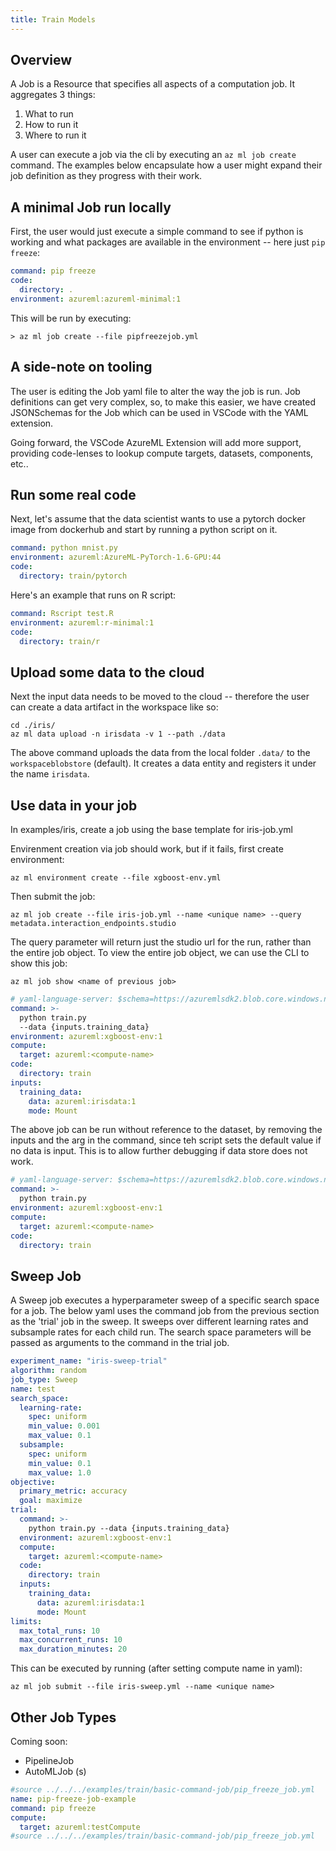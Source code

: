 ```yaml
---
title: Train Models
---
```


## Overview

A Job is a Resource that specifies all aspects of a computation job. It aggregates 3 things:

1. What to run
2. How to run it
3. Where to run it

A user can execute a job via the cli by executing an `az ml job create` command. The examples below encapsulate how a user might expand their job definition as they progress with their work.

## A minimal Job run locally

First, the user would just execute a simple command to see if python is working and what packages are available in the environment -- here just `pip freeze`:

```yml
command: pip freeze
code:
  directory: .
environment: azureml:azureml-minimal:1
```

This will be run by executing:
``` cli
> az ml job create --file pipfreezejob.yml
```

## A side-note on tooling

The user is editing the Job yaml file to alter the way the job is run. Job definitions can get very complex, so, to make this easier, we have created JSONSchemas for the Job which can be used in VSCode with the YAML extension. 

Going forward, the VSCode AzureML Extension will add more support, providing code-lenses to lookup compute targets, datasets, components, etc.. 

## Run some real code

Next, let's assume that the data scientist wants to use a pytorch docker image from dockerhub and start by running a python script on it.

```yml
command: python mnist.py
environment: azureml:AzureML-PyTorch-1.6-GPU:44
code: 
  directory: train/pytorch
```

Here's an example that runs on R script:
```yml
command: Rscript test.R
environment: azureml:r-minimal:1
code: 
  directory: train/r
```

## Upload some data to the cloud

Next the input data needs to be moved to the cloud -- therefore the user can create a data artifact in the workspace like so:

```cli
cd ./iris/
az ml data upload -n irisdata -v 1 --path ./data
```

The above command uploads the data from the local folder `.data/` to the `workspaceblobstore` (default). It creates a data entity and registers it under the name `irisdata`.

## Use data in your job

In examples/iris, create a job using the base template for iris-job.yml

Envirenment creation via job should work, but if it fails, first create environment:

```cli
az ml environment create --file xgboost-env.yml
```
Then submit the job:
```cli
az ml job create --file iris-job.yml --name <unique name> --query metadata.interaction_endpoints.studio
```

The query parameter will return just the studio url for the run, rather than the entire job object. To view the entire job object,
we can use the CLI to show this job:
```cli
az ml job show <name of previous job>
```

```yml
# yaml-language-server: $schema=https://azuremlsdk2.blob.core.windows.net/latest/commandJob.schema.json
command: >-
  python train.py 
  --data {inputs.training_data} 
environment: azureml:xgboost-env:1
compute:
  target: azureml:<compute-name>
code: 
  directory: train
inputs:
  training_data:
    data: azureml:irisdata:1
    mode: Mount
```

The above job can be run without reference to the dataset, by removing the inputs and the arg in the command, since teh script sets the default value if no data is input. This is to allow further debugging if data store does not work.

```yml
# yaml-language-server: $schema=https://azuremlsdk2.blob.core.windows.net/latest/commandJob.schema.json
command: >-
  python train.py
environment: azureml:xgboost-env:1
compute:
  target: azureml:<compute-name>
code: 
  directory: train
```

## Sweep Job
A Sweep job executes a hyperparameter sweep of a specific search space for a job. The below yaml uses the command job from the previous section as the 'trial' job in the sweep. It sweeps over different learning rates and subsample rates for each child run. The search space parameters will be passed as arguments to the command in the trial job.

```yml
experiment_name: "iris-sweep-trial"
algorithm: random
job_type: Sweep
name: test
search_space:
  learning-rate:
    spec: uniform
    min_value: 0.001
    max_value: 0.1
  subsample:
    spec: uniform
    min_value: 0.1
    max_value: 1.0    
objective:
  primary_metric: accuracy
  goal: maximize
trial:
  command: >-
    python train.py --data {inputs.training_data}
  environment: azureml:xgboost-env:1
  compute:
    target: azureml:<compute-name>
  code: 
    directory: train
  inputs:
    training_data:
      data: azureml:irisdata:1
      mode: Mount
limits:
  max_total_runs: 10
  max_concurrent_runs: 10
  max_duration_minutes: 20
```

This can be executed by running (after setting compute name in yaml):
```cli
az ml job submit --file iris-sweep.yml --name <unique name>
```

## Other Job Types
Coming soon:
- PipelineJob
- AutoMLJob (s)

```yml
#source ../../../examples/train/basic-command-job/pip_freeze_job.yml
name: pip-freeze-job-example
command: pip freeze
compute:
  target: azureml:testCompute
#source ../../../examples/train/basic-command-job/pip_freeze_job.yml
```
